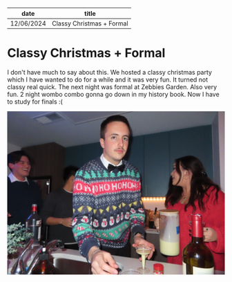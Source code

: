 | date       | title                    |
| ---------- | ------------------------ |
| 12/06/2024 | Classy Christmas + Formal|

# Classy Christmas + Formal

I don't have much to say about this. We hosted a classy christmas party which I have wanted to do for a while and it was very fun. It turned not classy real quick. The next night was formal at Zebbies Garden. Also very fun. 2 night wombo combo gonna go down in my history book. Now I have to study for finals :(


![classy christmas picture](/content/hudson/images/IMG_3809.JPG)
